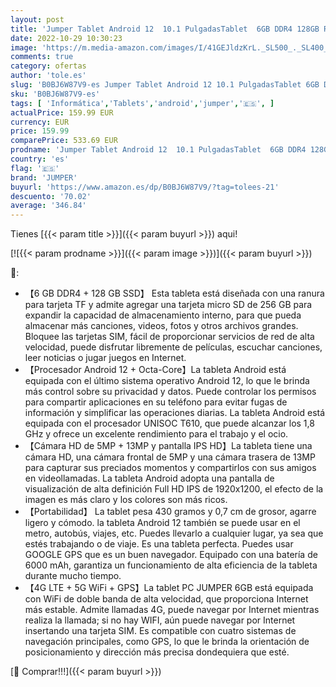```yaml
---
layout: post
title: 'Jumper Tablet Android 12  10.1 PulgadasTablet  6GB DDR4 128GB ROM  Octa Core  6000mAh  4G LTE  5G WiFi  Type-C  SIM+TF  IPS FHD 1920x1200  13MP+5MP Cámaras  Bluetooth 5.0'
date: 2022-10-29 10:30:23
image: 'https://m.media-amazon.com/images/I/41GEJldzKrL._SL500_._SL400_.jpg'
comments: true
category: ofertas
author: 'tole.es'
slug: 'B0BJ6W87V9-es Jumper Tablet Android 12 10.1 PulgadasTablet 6GB DDR4...'
sku: 'B0BJ6W87V9-es'
tags: [ 'Informática','Tablets','android','jumper','🇪🇸', ]
actualPrice: 159.99 EUR
currency: EUR
price: 159.99
comparePrice: 533.69 EUR
prodname: 'Jumper Tablet Android 12  10.1 PulgadasTablet  6GB DDR4 128GB ROM  Octa Core  6000mAh  4G LTE  5G WiFi  Type-C  SIM+TF  IPS FHD 1920x1200  13MP+5MP Cámaras  Bluetooth 5.0'
country: 'es'
flag: '🇪🇸'
brand: 'JUMPER'
buyurl: 'https://www.amazon.es/dp/B0BJ6W87V9/?tag=tolees-21'
descuento: '70.02'
average: '346.84'
---
```


Tienes [{{< param title >}}]({{< param buyurl >}}) aqui!

[![{{< param prodname >}}]({{< param image >}})]({{< param buyurl >}})

🔎:

- 【6 GB DDR4 + 128 GB SSD】 Esta tableta está diseñada con una ranura para tarjeta TF y admite agregar una tarjeta micro SD de 256 GB para expandir la capacidad de almacenamiento interno, para que pueda almacenar más canciones, videos, fotos y otros archivos grandes. Bloquee las tarjetas SIM, fácil de proporcionar servicios de red de alta velocidad, puede disfrutar libremente de películas, escuchar canciones, leer noticias o jugar juegos en Internet.
- 【Procesador Android 12 + Octa-Core】La tableta Android está equipada con el último sistema operativo Android 12, lo que le brinda más control sobre su privacidad y datos. Puede controlar los permisos para compartir aplicaciones en su teléfono para evitar fugas de información y simplificar las operaciones diarias. La tableta Android está equipada con el procesador UNISOC T610, que puede alcanzar los 1,8 GHz y ofrece un excelente rendimiento para el trabajo y el ocio.
- 【Cámara HD de 5MP + 13MP y pantalla IPS HD】La tableta tiene una cámara HD, una cámara frontal de 5MP y una cámara trasera de 13MP para capturar sus preciados momentos y compartirlos con sus amigos en videollamadas. La tableta Android adopta una pantalla de visualización de alta definición Full HD IPS de 1920x1200, el efecto de la imagen es más claro y los colores son más ricos.
- 【Portabilidad】 La tablet pesa 430 gramos y 0,7 cm de grosor, agarre ligero y cómodo. la tableta Android 12 también se puede usar en el metro, autobús, viajes, etc. Puedes llevarlo a cualquier lugar, ya sea que estés trabajando o de viaje. Es una tableta perfecta. Puedes usar GOOGLE GPS que es un buen navegador. Equipado con una batería de 6000 mAh, garantiza un funcionamiento de alta eficiencia de la tableta durante mucho tiempo.
- 【4G LTE + 5G WiFi + GPS】La tablet PC JUMPER 6GB está equipada con WiFi de doble banda de alta velocidad, que proporciona Internet más estable. Admite llamadas 4G, puede navegar por Internet mientras realiza la llamada; si no hay WIFI, aún puede navegar por Internet insertando una tarjeta SIM. Es compatible con cuatro sistemas de navegación principales, como GPS, lo que le brinda la orientación de posicionamiento y dirección más precisa dondequiera que esté.

[🛒 Comprar!!!]({{< param buyurl >}})

